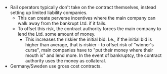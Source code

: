 - Rail operators typically don't take on the contract themselves, instead setting up limited liability companies.
	- This can create perverse incentives where the main company can walk away from the bankrupt Ltd. if it fails.
	- To offset this risk, the contract authority forces the main company to lend the Ltd. some amount of money.
		- This increases the riskier the initial bid. I.e., if the initial bid is higher than average, that is riskier - to offset risk of "winner's curse", main companies have to "put their money where their mouth is" and lend more. In the event of bankruptcy, the contract authority uses the money as collateral.
- Germany/Sweden use gross cost contracts.